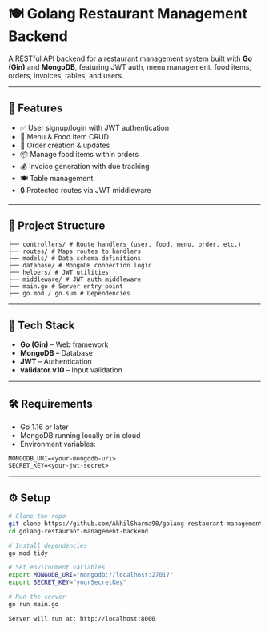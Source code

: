 # 🍽️ Golang Restaurant Management Backend

A RESTful API backend for a restaurant management system built with **Go (Gin)** and **MongoDB**, featuring JWT auth, menu management, food items, orders, invoices, tables, and users.

---

## 🚀 Features

- ✅ User signup/login with JWT authentication  
- 🍴 Menu & Food Item CRUD  
- 🛒 Order creation & updates  
- 📦 Manage food items within orders  
- 💰 Invoice generation with due tracking  
- 🍽️ Table management  
- 🔒 Protected routes via JWT middleware  

---

## 📁 Project Structure
```
├── controllers/ # Route handlers (user, food, menu, order, etc.)
├── routes/ # Maps routes to handlers
├── models/ # Data schema definitions
├── database/ # MongoDB connection logic
├── helpers/ # JWT utilities
├── middleware/ # JWT auth middleware
├── main.go # Server entry point
├── go.mod / go.sum # Dependencies
```

---

## 🧩 Tech Stack

- **Go (Gin)** – Web framework  
- **MongoDB** – Database  
- **JWT** – Authentication  
- **validator.v10** – Input validation  

---

## 🛠️ Requirements

- Go 1.16 or later  
- MongoDB running locally or in cloud  
- Environment variables:
```
MONGODB_URI=<your-mongodb-uri>
SECRET_KEY=<your-jwt-secret>
```

---

## ⚙️ Setup

```bash
# Clone the repo
git clone https://github.com/AkhilSharma90/golang-restaurant-management-backend.git
cd golang-restaurant-management-backend

# Install dependencies
go mod tidy

# Set environment variables
export MONGODB_URI="mongodb://localhost:27017"
export SECRET_KEY="yourSecretKey"

# Run the server
go run main.go

Server will run at: http://localhost:8000

